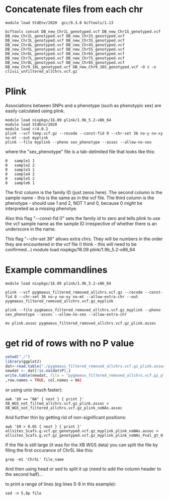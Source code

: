 # Concatenate files from each chr
```
module load StdEnv/2020  gcc/9.3.0 bcftools/1.13
```
```
bcftools concat DB_new_Chr1L_genotyped.vcf DB_new_Chr1S_genotyped.vcf DB_new_Chr2L_genotyped.vcf DB_new_Chr2S_genotyped.vcf DB_new_Chr3L_genotyped.vcf DB_new_Chr3S_genotyped.vcf DB_new_Chr4L_genotyped.vcf DB_new_Chr4S_genotyped.vcf DB_new_Chr5L_genotyped.vcf DB_new_Chr5S_genotyped.vcf DB_new_Chr6L_genotyped.vcf DB_new_Chr6S_genotyped.vcf DB_new_Chr7L_genotyped.vcf DB_new_Chr7S_genotyped.vcf DB_new_Chr8L_genotyped.vcf DB_new_Chr8S_genotyped.vcf DB_new_Chr9_10L_genotyped.vcf DB_new_Chr9_10S_genotyped.vcf -O z -o clivii_unfiltered_allChrs.vcf.gz
```
# Plink

Associations between SNPs and a phenotype (such as phenotypic sex) are easily calculated using plink.

```
module load nixpkgs/16.09 plink/1.9b_5.2-x86_64
module load StdEnv/2020
module load r/4.0.2
plink --vcf temp.vcf.gz --recode --const-fid 0 --chr-set 36 no-y no-xy no-mt --out myplink
plink --file myplink --pheno sex_phenotype --assoc --allow-no-sex
```
where the "sex_phenotype" file is a tab-delimited file that looks like this:
```
0	sample1	1
0	sample2	2
0	sample3	1
0	sample4	2
0	sample5	2
0	sample6	1
```
The first column is the family ID (just zeros here).  The second column is the sample name - this is the same as in the vcf file.  The third column is the phenotype - should use 1 and 2, NOT 1 and 0, because 0 *might* be interpreted as a missing phenotye.

Also this flag "--const-fid 0" sets the family id to zero and tells plink to use the vcf sample name as the sample ID irrespective of whether there is an underscore in the name.

This flag "--chr-set 36" allows extra chrs.  They will be numbers in the order they are encountered in the vcf file (I think - this will need to be confirmed...)
module load nixpkgs/16.09 plink/1.9b_5.2-x86_64

# Example commandlines
```
module load nixpkgs/16.09 plink/1.9b_5.2-x86_64

plink --vcf pygmaeus_filtered_removed_allchrs.vcf.gz --recode --const-fid 0 --chr-set 36 no-y no-xy no-mt --allow-extra-chr --out pygmaeus_filtered_removed_allchrs.vcf.gz_myplink

plink --file pygmaeus_filtered_removed_allchrs.vcf.gz_myplink --pheno sex_phenotype --assoc --allow-no-sex --allow-extra-chr

mv plink.assoc pygmaeus_filtered_removed_allchrs.vcf.gz_plink.assoc
```

# get rid of rows with no P value
```R
setwd("./")
library(ggplot2)
dat<-read.table("./pygmaeus_filtered_removed_allchrs.vcf.gz_plink.assoc",header=TRUE)
newdat <- dat[!is.na(dat$P),]
write.table(newdat, file = "pygmaeus_filtered_removed_allchrs.vcf.gz_plink_noNAs.assoc", sep = "\t", quote = FALSE)
,row.names = TRUE, col.names = NA)
```
or using unix (much faster):
```
awk '$9 == "NA" { next } { print }' XB_WGS_not_filted_allchrs.vcf.gz_plink.assoc > XB_WGS_not_filtered_allchrs.vcf.gz_plink_noNAs.assoc
```
And further thin by getting rid of non-significant positions:
```
awk '$9 > 0.01 { next } { print }' allsites_Scafs.g.vcf.gz_genotyped.vcf.gz_myplink_plink_noNAs.assoc > allsites_Scafs.g.vcf.gz_genotyped.vcf.gz_myplink_plink_noNAs_Pval_gt_0.01.assoc
```
If the file is still large (it was for the XB WGS data) you can split the file by filing the first occurance of Chr5L like this:

```
grep -m1 'Chr5L' file_name
```

And then using head or sed to split it up (need to add the column header to the second half)...

to print a range of lines (eg lines 5-8 in this example):
```
sed -n 5,8p file
```
